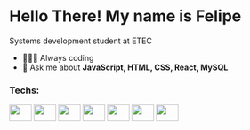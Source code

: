 

  <h1>
  Hello There! My name is Felipe
</h1>


<p>Systems development student at ETEC</p>
<ul>
  <li >👨🏼‍💻 Always coding </li>
  <li>💬 Ask me about <strong>JavaScript, HTML, CSS, React, MySQL</strong></li>
</ul>








### Techs:

<div  align="left">
  <img align="center" alt="" height="30" width="40" src="https://icongr.am/devicon/html5-original.svg?size=128&color=currentColor" />
  <img align="center" alt="" height="30" width="40" src="https://icongr.am/devicon/css3-original.svg?size=128&color=currentColor" />
  <img align="center" alt="" height="30" width="40" src="https://icongr.am/devicon/javascript-original.svg?size=128&color=currentColor" />
  <img align="center" alt="" height="30" width="40" src="https://icongr.am/devicon/react-original.svg?size=128&color=currentColor" />
  <img align="center" alt="" height="30" width="40" src="https://icongr.am/devicon/nodejs-original.svg?size=128&color=currentColor" />
  <img align="center" alt="" height="30" width="40" src="https://icongr.am/devicon/csharp-original.svg?size=128&color=currentColor" />
  <img align="center" alt="" height="30" width="40" src="https://icongr.am/devicon/mysql-original.svg?size=128&color=currentColor" />
</div>



